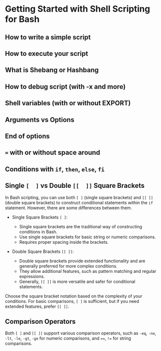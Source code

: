 # Getting Started with Shell Scripting for Bash

## How to write a simple script

## How to execute your script

## What is Shebang or Hashbang

## How to debug script (with -x and more)

## Shell variables (with or without EXPORT)

## Arguments vs Options

## End of options

## `=` with or without space around

## Conditions with `if`, `then`, `else`, `fi`

## Single `[  ]` vs Double `[[  ]]` Square Brackets

In Bash scripting, you can use both `[ ]` (single square brackets) and `[[ ]]` (double square brackets) to construct conditional statements within the `if` statement. However, there are some differences between them.

- Single Square Brackets `[ ]`:
  - Single square brackets are the traditional way of constructing conditions in Bash.
  - Use single square brackets for basic string or numeric comparisons.
  - Requires proper spacing inside the brackets.

- Double Square Brackets `[[ ]]`:
  - Double square brackets provide extended functionality and are generally preferred for more complex conditions.
  - They allow additional features, such as pattern matching and regular expressions.
  - Generally, `[[ ]]` is more versatile and safer for conditional statements.

Choose the square bracket notation based on the complexity of your conditions. For basic comparisons, `[ ]` is sufficient, but if you need extended features, prefer `[[ ]]`.

## Comparison Operators

Both `[ ]` and `[[ ]]` support various comparison operators, such as `-eq`, `-ne`, `-lt`, `-le`, `-gt`, `-ge` for numeric comparisons, and `==`, `!=` for string comparisons.

